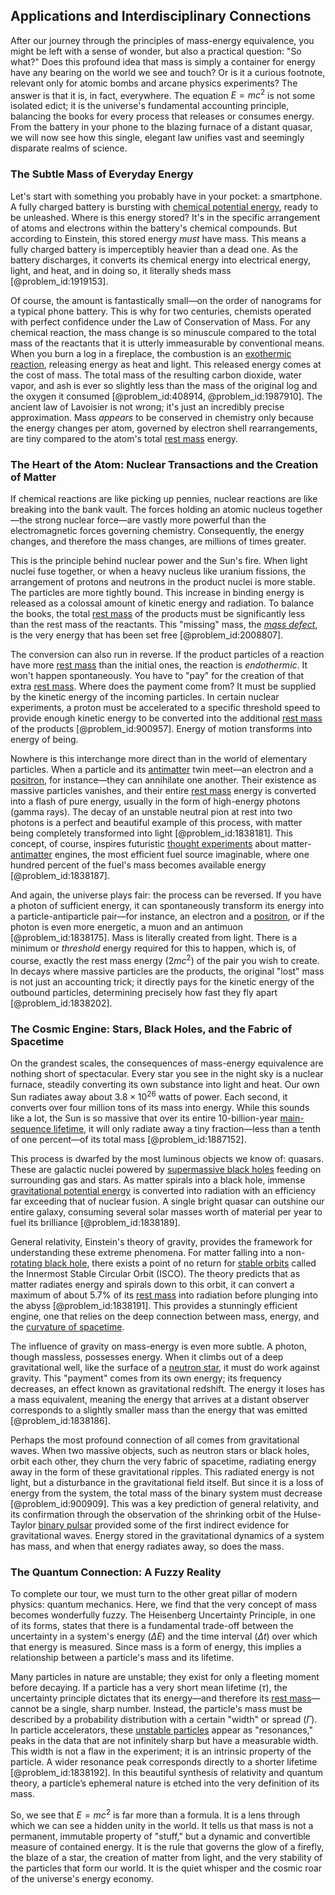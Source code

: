 ## Applications and Interdisciplinary Connections

After our journey through the principles of mass-energy equivalence, you might be left with a sense of wonder, but also a practical question: "So what?" Does this profound idea that mass is simply a container for energy have any bearing on the world we see and touch? Or is it a curious footnote, relevant only for atomic bombs and arcane physics experiments? The answer is that it is, in fact, everywhere. The equation $E = mc^2$ is not some isolated edict; it is the universe's fundamental accounting principle, balancing the books for every process that releases or consumes energy. From the battery in your phone to the blazing furnace of a distant quasar, we will now see how this single, elegant law unifies vast and seemingly disparate realms of science.

### The Subtle Mass of Everyday Energy

Let's start with something you probably have in your pocket: a smartphone. A fully charged battery is bursting with [chemical potential energy](@article_id:169950), ready to be unleashed. Where is this energy stored? It's in the specific arrangement of atoms and electrons within the battery's chemical compounds. But according to Einstein, this stored energy *must* have mass. This means a fully charged battery is imperceptibly heavier than a dead one. As the battery discharges, it converts its chemical energy into electrical energy, light, and heat, and in doing so, it literally sheds mass [@problem_id:1919153].

Of course, the amount is fantastically small—on the order of nanograms for a typical phone battery. This is why for two centuries, chemists operated with perfect confidence under the Law of Conservation of Mass. For any chemical reaction, the mass change is so minuscule compared to the total mass of the reactants that it is utterly immeasurable by conventional means. When you burn a log in a fireplace, the combustion is an [exothermic reaction](@article_id:147377), releasing energy as heat and light. This released energy comes at the cost of mass. The total mass of the resulting carbon dioxide, water vapor, and ash is ever so slightly less than the mass of the original log and the oxygen it consumed [@problem_id:408914, @problem_id:1987910]. The ancient law of Lavoisier is not wrong; it's just an incredibly precise approximation. Mass *appears* to be conserved in chemistry only because the energy changes per atom, governed by electron shell rearrangements, are tiny compared to the atom's total [rest mass](@article_id:263607) energy.

### The Heart of the Atom: Nuclear Transactions and the Creation of Matter

If chemical reactions are like picking up pennies, nuclear reactions are like breaking into the bank vault. The forces holding an atomic nucleus together—the strong nuclear force—are vastly more powerful than the electromagnetic forces governing chemistry. Consequently, the energy changes, and therefore the mass changes, are millions of times greater.

This is the principle behind nuclear power and the Sun's fire. When light nuclei fuse together, or when a heavy nucleus like uranium fissions, the arrangement of protons and neutrons in the product nuclei is more stable. The particles are more tightly bound. This increase in binding energy is released as a colossal amount of kinetic energy and radiation. To balance the books, the total [rest mass](@article_id:263607) of the products must be significantly less than the rest mass of the reactants. This "missing" mass, the *[mass defect](@article_id:138790)*, is the very energy that has been set free [@problem_id:2008807].

The conversion can also run in reverse. If the product particles of a reaction have more [rest mass](@article_id:263607) than the initial ones, the reaction is *endothermic*. It won't happen spontaneously. You have to "pay" for the creation of that extra [rest mass](@article_id:263607). Where does the payment come from? It must be supplied by the kinetic energy of the incoming particles. In certain nuclear experiments, a proton must be accelerated to a specific threshold speed to provide enough kinetic energy to be converted into the additional [rest mass](@article_id:263607) of the products [@problem_id:900957]. Energy of motion transforms into energy of being.

Nowhere is this interchange more direct than in the world of elementary particles. When a particle and its [antimatter](@article_id:152937) twin meet—an electron and a [positron](@article_id:148873), for instance—they can annihilate one another. Their existence as massive particles vanishes, and their entire [rest mass](@article_id:263607) energy is converted into a flash of pure energy, usually in the form of high-energy photons (gamma rays). The decay of an unstable neutral pion at rest into two photons is a perfect and beautiful example of this process, with matter being completely transformed into light [@problem_id:1838181]. This concept, of course, inspires futuristic [thought experiments](@article_id:264080) about matter-[antimatter](@article_id:152937) engines, the most efficient fuel source imaginable, where one hundred percent of the fuel's mass becomes available energy [@problem_id:1838187].

And again, the universe plays fair: the process can be reversed. If you have a photon of sufficient energy, it can spontaneously transform its energy into a particle-antiparticle pair—for instance, an electron and a [positron](@article_id:148873), or if the photon is even more energetic, a muon and an antimuon [@problem_id:1838175]. Mass is literally created from light. There is a minimum or *threshold* energy required for this to happen, which is, of course, exactly the rest mass energy ($2mc^2$) of the pair you wish to create. In decays where massive particles are the products, the original "lost" mass is not just an accounting trick; it directly pays for the kinetic energy of the outbound particles, determining precisely how fast they fly apart [@problem_id:1838202].

### The Cosmic Engine: Stars, Black Holes, and the Fabric of Spacetime

On the grandest scales, the consequences of mass-energy equivalence are nothing short of spectacular. Every star you see in the night sky is a nuclear furnace, steadily converting its own substance into light and heat. Our own Sun radiates away about $3.8 \times 10^{26}$ watts of power. Each second, it converts over four million tons of its mass into energy. While this sounds like a lot, the Sun is so massive that over its entire 10-billion-year [main-sequence lifetime](@article_id:160304), it will only radiate away a tiny fraction—less than a tenth of one percent—of its total mass [@problem_id:1887152].

This process is dwarfed by the most luminous objects we know of: quasars. These are galactic nuclei powered by [supermassive black holes](@article_id:157302) feeding on surrounding gas and stars. As matter spirals into a black hole, immense [gravitational potential energy](@article_id:268544) is converted into radiation with an efficiency far exceeding that of nuclear fusion. A single bright quasar can outshine our entire galaxy, consuming several solar masses worth of material per year to fuel its brilliance [@problem_id:1838189].

General relativity, Einstein's theory of gravity, provides the framework for understanding these extreme phenomena. For matter falling into a non-[rotating black hole](@article_id:261173), there exists a point of no return for [stable orbits](@article_id:176585) called the Innermost Stable Circular Orbit (ISCO). The theory predicts that as matter radiates energy and spirals down to this orbit, it can convert a maximum of about $5.7\%$ of its [rest mass](@article_id:263607) into radiation before plunging into the abyss [@problem_id:1838191]. This provides a stunningly efficient engine, one that relies on the deep connection between mass, energy, and the [curvature of spacetime](@article_id:188986).

The influence of gravity on mass-energy is even more subtle. A photon, though massless, possesses energy. When it climbs out of a deep gravitational well, like the surface of a [neutron star](@article_id:146765), it must do work against gravity. This "payment" comes from its own energy; its frequency decreases, an effect known as gravitational redshift. The energy it loses has a mass equivalent, meaning the energy that arrives at a distant observer corresponds to a slightly smaller mass than the energy that was emitted [@problem_id:1838186].

Perhaps the most profound connection of all comes from gravitational waves. When two massive objects, such as neutron stars or black holes, orbit each other, they churn the very fabric of spacetime, radiating energy away in the form of these gravitational ripples. This radiated energy is not light, but a disturbance in the gravitational field itself. But since it is a loss of energy from the system, the total mass of the binary system must decrease [@problem_id:900909]. This was a key prediction of general relativity, and its confirmation through the observation of the shrinking orbit of the Hulse-Taylor [binary pulsar](@article_id:157135) provided some of the first indirect evidence for gravitational waves. Energy stored in the gravitational dynamics of a system has mass, and when that energy radiates away, so does the mass.

### The Quantum Connection: A Fuzzy Reality

To complete our tour, we must turn to the other great pillar of modern physics: quantum mechanics. Here, we find that the very concept of mass becomes wonderfully fuzzy. The Heisenberg Uncertainty Principle, in one of its forms, states that there is a fundamental trade-off between the uncertainty in a system's energy ($\Delta E$) and the time interval ($\Delta t$) over which that energy is measured. Since mass is a form of energy, this implies a relationship between a particle's mass and its lifetime.

Many particles in nature are unstable; they exist for only a fleeting moment before decaying. If a particle has a very short mean lifetime ($\tau$), the uncertainty principle dictates that its energy—and therefore its [rest mass](@article_id:263607)—cannot be a single, sharp number. Instead, the particle's mass must be described by a probability distribution with a certain "width" or spread ($\Gamma$). In particle accelerators, these [unstable particles](@article_id:148169) appear as "resonances," peaks in the data that are not infinitely sharp but have a measurable width. This width is not a flaw in the experiment; it is an intrinsic property of the particle. A wider resonance peak corresponds directly to a shorter lifetime [@problem_id:1838192]. In this beautiful synthesis of relativity and quantum theory, a particle’s ephemeral nature is etched into the very definition of its mass.

So, we see that $E=mc^2$ is far more than a formula. It is a lens through which we can see a hidden unity in the world. It tells us that mass is not a permanent, immutable property of "stuff," but a dynamic and convertible measure of contained energy. It is the rule that governs the glow of a firefly, the blaze of a star, the creation of matter from light, and the very stability of the particles that form our world. It is the quiet whisper and the cosmic roar of the universe's energy economy.